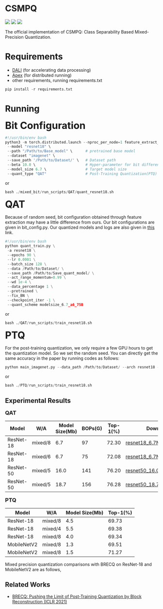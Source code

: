 # CSMPQ
<p>
  <a href="https://img.shields.io/badge/Python-%3E%3D3.7-blue"><img src="https://img.shields.io/badge/Python-%3E%3D3.7-blue"></a>
  <a href="https://img.shields.io/badge/PyTorch-1.9-informational"><img src="https://img.shields.io/badge/PyTorch-1.9-informational"></a>
  <a href="https://img.shields.io/badge/License-MIT-brightgreen"><img src="https://img.shields.io/badge/License-MIT-brightgreen"></a>
</p>
The official implementation of CSMPQ: Class Separability Based Mixed-Precision Quantization.

# Requirements

* [DALI](https://github.com/NVIDIA/DALI) (for accelerating data processing)
* [Apex](https://github.com/NVIDIA/apex) (for distributed running)
* other requirements, running requirements.txt

```python
pip install -r requirements.txt
```



# Running




<font size=6>**Bit Configuration**</font>



```python
#!/usr/bin/env bash
python3 -m torch.distributed.launch --nproc_per_node=1 feature_extract_cdp.py \
 --model "resnet18" \
 --path "/Path/to/Base_model" \      # pretrained base model
 --dataset "imagenet" \
 --save_path '/Path/to/Dataset/' \   # Dataset path
 --beta 10.0 \                       # Hyper-parameter for bit difference
 --model_size 6.7 \                  # Target model size
 --quant_type "QAT"                  # Post-Training Quantization(PTQ) or Quantization-Aware Training(QAT)
```

or 

```python
bash ./mixed_bit/run_scripts/QAT/quant_resnet18.sh
```



<font size=6>**QAT**</font>

Because of random seed, bit configuration obtained through feature extraction may have a little difference from ours. Our bit configurations are given in bit_config.py. Our quantized models and logs are also given in [this](https://drive.google.com/drive/folders/1q0wtmWNdqPZuZqnSCQLScYFNIYzXKebg?usp=sharing) link.

```python
#!/usr/bin/env bash
python quant_train.py \
 -a resnet18 \
 --epochs 90 \
 --lr 0.0001 \
 --batch_size 128 \
 --data /Path/to/Dataset/ \
 --save_path /Path/to/Save_quant_model/ \
 --act_range_momentum=0.99 \
 --wd 1e-4 \
 --data_percentage 1 \
 --pretrained \
 --fix_BN \
 --checkpoint_iter -1 \
 --quant_scheme modelsize_6.7_a6_75B
```

or

```python
bash ./QAT/run_scripts/train_resnet18.sh
```



<font size=6>**PTQ**</font>

For the post-training quantization, we only require a few GPU hours to get the quantization model. So we set the random seed. You can directly get the same accuracy in the paper by running codes as follows:

```python
python main_imagenet.py --data_path /Path/to/Dataset/ --arch resnet18 --n_bits_w 2 --channel_wise --n_bits_a 8 --act_quant --test_before_calibration --bit_cfg "[4, 3, 3, 4, 4, 4, 4, 4, 4, 4, 3, 3, 4, 4, 3, 3, 3, 3]"
```

or

```python
bash ./PTQ/run_scripts/train_resnet18.sh
```



## Experimental Results


<font size=4>**QAT**</font>

| Model     | W/A     | Model Size(Mb) | BOPs(G) | Top-1(%) | Download                                                     |
| --------- | ------- | -------------- | ------- | -------- | ------------------------------------------------------------ |
| ResNet-18 | mixed/8 | 6.7            | 97      | 72.30    | [resnet18_6.7Mb_97BOPs](https://drive.google.com/drive/folders/1MmRyiYT6gULeAfS3eA_ksOFY9o_PZ6G5?usp=sharing) |
| ResNet-18 | mixed/6 | 6.7            | 75      | 72.08    | [resnet18_6.7Mb_75BOPs](https://drive.google.com/drive/folders/19aUCE3BFtqdS81ziWnepIjXXYdEBCAxi?usp=sharing) |
| ResNet-50 | mixed/5 | 16.0           | 141     | 76.20    | [resnet50_16.0Mb_141BOPs](https://drive.google.com/drive/folders/1ayexp_LXExiva4EdaQ13JTA7mJbxiYHD?usp=sharing) |
| ResNet-50 | mixed/5 | 18.7           | 156     | 76.28    | [resnet50_18.7Mb_156BOPs](https://drive.google.com/drive/folders/1BPH_hlKTR-QJzwxbnLH06UgpthQBiOrN?usp=sharing) |

<font size=4>**PTQ**</font>

| Model       | W/A     | Model Size(Mb) | Top-1(%) |
| ----------- | ------- | -------------- | -------- |
| ResNet-18   | mixed/8 | 4.5            | 69.73    |
| ResNet-18   | mixed/4 | 5.5            | 69.38    |
| ResNet-18   | mixed/8 | 4.0            | 69.34    |
| MobileNetV2 | mixed/8 | 1.3            | 69.51    |
| MobileNetV2 | mixed/8 | 1.5            | 71.27    |

 

Mixed precision quantization comparisons with BRECQ on ResNet-18 and MobileNetV2 are as follows,


## Related Works

- [BRECQ: Pushing the Limit of Post-Training Quantization by Block Reconstruction (ICLR 2021)](https://arxiv.org/abs/2102.05426)
